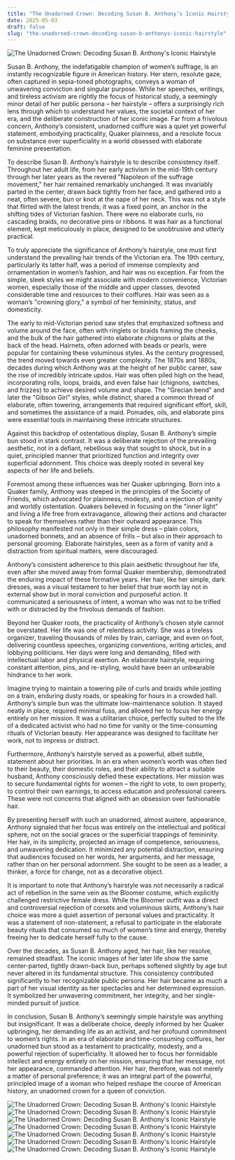 ```yaml
---
title: "The Unadorned Crown: Decoding Susan B. Anthony’s Iconic Hairstyle"
date: 2025-05-03
draft: false
slug: "the-unadorned-crown-decoding-susan-b-anthonys-iconic-hairstyle" 
---
```


![The Unadorned Crown: Decoding Susan B. Anthony's Iconic Hairstyle](https://www.thoughtco.com/thmb/eGnXX8bbqrI1Ij2KrTLkglHYecg=/1500x0/filters:no_upscale():max_bytes(150000):strip_icc()/SBA-GettyImages-544048428-5866a3323df78ce2c3736609.jpg "The Unadorned Crown: Decoding Susan B. Anthony's Iconic Hairstyle")

Susan B. Anthony, the indefatigable champion of women’s suffrage, is an instantly recognizable figure in American history. Her stern, resolute gaze, often captured in sepia-toned photographs, conveys a woman of unwavering conviction and singular purpose. While her speeches, writings, and tireless activism are rightly the focus of historical study, a seemingly minor detail of her public persona – her hairstyle – offers a surprisingly rich lens through which to understand her values, the societal context of her era, and the deliberate construction of her iconic image. Far from a frivolous concern, Anthony’s consistent, unadorned coiffure was a quiet yet powerful statement, embodying practicality, Quaker plainness, and a resolute focus on substance over superficiality in a world obsessed with elaborate feminine presentation.

To describe Susan B. Anthony’s hairstyle is to describe consistency itself. Throughout her adult life, from her early activism in the mid-19th century through her later years as the revered "Napoleon of the suffrage movement," her hair remained remarkably unchanged. It was invariably parted in the center, drawn back tightly from her face, and gathered into a neat, often severe, bun or knot at the nape of her neck. This was not a style that flirted with the latest trends; it was a fixed point, an anchor in the shifting tides of Victorian fashion. There were no elaborate curls, no cascading braids, no decorative pins or ribbons. It was hair as a functional element, kept meticulously in place, designed to be unobtrusive and utterly practical.

To truly appreciate the significance of Anthony’s hairstyle, one must first understand the prevailing hair trends of the Victorian era. The 19th century, particularly its latter half, was a period of immense complexity and ornamentation in women’s fashion, and hair was no exception. Far from the simple, sleek styles we might associate with modern convenience, Victorian women, especially those of the middle and upper classes, devoted considerable time and resources to their coiffures. Hair was seen as a woman’s "crowning glory," a symbol of her femininity, status, and domesticity.

The early to mid-Victorian period saw styles that emphasized softness and volume around the face, often with ringlets or braids framing the cheeks, and the bulk of the hair gathered into elaborate chignons or plaits at the back of the head. Hairnets, often adorned with beads or pearls, were popular for containing these voluminous styles. As the century progressed, the trend moved towards even greater complexity. The 1870s and 1880s, decades during which Anthony was at the height of her public career, saw the rise of incredibly intricate updos. Hair was often piled high on the head, incorporating rolls, loops, braids, and even false hair (chignons, switches, and frizzes) to achieve desired volume and shape. The "Grecian bend" and later the "Gibson Girl" styles, while distinct, shared a common thread of elaborate, often towering, arrangements that required significant effort, skill, and sometimes the assistance of a maid. Pomades, oils, and elaborate pins were essential tools in maintaining these intricate structures.

Against this backdrop of ostentatious display, Susan B. Anthony’s simple bun stood in stark contrast. It was a deliberate rejection of the prevailing aesthetic, not in a defiant, rebellious way that sought to shock, but in a quiet, principled manner that prioritized function and integrity over superficial adornment. This choice was deeply rooted in several key aspects of her life and beliefs.

Foremost among these influences was her Quaker upbringing. Born into a Quaker family, Anthony was steeped in the principles of the Society of Friends, which advocated for plainness, modesty, and a rejection of vanity and worldly ostentation. Quakers believed in focusing on the "inner light" and living a life free from extravagance, allowing their actions and character to speak for themselves rather than their outward appearance. This philosophy manifested not only in their simple dress – plain colors, unadorned bonnets, and an absence of frills – but also in their approach to personal grooming. Elaborate hairstyles, seen as a form of vanity and a distraction from spiritual matters, were discouraged.

Anthony’s consistent adherence to this plain aesthetic throughout her life, even after she moved away from formal Quaker membership, demonstrated the enduring impact of these formative years. Her hair, like her simple, dark dresses, was a visual testament to her belief that true worth lay not in external show but in moral conviction and purposeful action. It communicated a seriousness of intent, a woman who was not to be trifled with or distracted by the frivolous demands of fashion.

Beyond her Quaker roots, the practicality of Anthony’s chosen style cannot be overstated. Her life was one of relentless activity. She was a tireless organizer, traveling thousands of miles by train, carriage, and even on foot, delivering countless speeches, organizing conventions, writing articles, and lobbying politicians. Her days were long and demanding, filled with intellectual labor and physical exertion. An elaborate hairstyle, requiring constant attention, pins, and re-styling, would have been an unbearable hindrance to her work.

Imagine trying to maintain a towering pile of curls and braids while jostling on a train, enduring dusty roads, or speaking for hours in a crowded hall. Anthony’s simple bun was the ultimate low-maintenance solution. It stayed neatly in place, required minimal fuss, and allowed her to focus her energy entirely on her mission. It was a utilitarian choice, perfectly suited to the life of a dedicated activist who had no time for vanity or the time-consuming rituals of Victorian beauty. Her appearance was designed to facilitate her work, not to impress or distract.

Furthermore, Anthony’s hairstyle served as a powerful, albeit subtle, statement about her priorities. In an era when women’s worth was often tied to their beauty, their domestic roles, and their ability to attract a suitable husband, Anthony consciously defied these expectations. Her mission was to secure fundamental rights for women – the right to vote, to own property, to control their own earnings, to access education and professional careers. These were not concerns that aligned with an obsession over fashionable hair.

By presenting herself with such an unadorned, almost austere, appearance, Anthony signaled that her focus was entirely on the intellectual and political sphere, not on the social graces or the superficial trappings of femininity. Her hair, in its simplicity, projected an image of competence, seriousness, and unwavering dedication. It minimized any potential distraction, ensuring that audiences focused on her words, her arguments, and her message, rather than on her personal adornment. She sought to be seen as a leader, a thinker, a force for change, not as a decorative object.

It is important to note that Anthony’s hairstyle was not necessarily a radical act of rebellion in the same vein as the Bloomer costume, which explicitly challenged restrictive female dress. While the Bloomer outfit was a direct and controversial rejection of corsets and voluminous skirts, Anthony’s hair choice was more a quiet assertion of personal values and practicality. It was a statement of non-statement, a refusal to participate in the elaborate beauty rituals that consumed so much of women’s time and energy, thereby freeing her to dedicate herself fully to the cause.

Over the decades, as Susan B. Anthony aged, her hair, like her resolve, remained steadfast. The iconic images of her later life show the same center-parted, tightly drawn-back bun, perhaps softened slightly by age but never altered in its fundamental structure. This consistency contributed significantly to her recognizable public persona. Her hair became as much a part of her visual identity as her spectacles and her determined expression. It symbolized her unwavering commitment, her integrity, and her single-minded pursuit of justice.

In conclusion, Susan B. Anthony’s seemingly simple hairstyle was anything but insignificant. It was a deliberate choice, deeply informed by her Quaker upbringing, her demanding life as an activist, and her profound commitment to women’s rights. In an era of elaborate and time-consuming coiffures, her unadorned bun stood as a testament to practicality, modesty, and a powerful rejection of superficiality. It allowed her to focus her formidable intellect and energy entirely on her mission, ensuring that her message, not her appearance, commanded attention. Her hair, therefore, was not merely a matter of personal preference; it was an integral part of the powerful, principled image of a woman who helped reshape the course of American history, an unadorned crown for a queen of conviction.

![The Unadorned Crown: Decoding Susan B. Anthony's Iconic Hairstyle](https://i.pinimg.com/736x/36/b0/fe/36b0fe448695bde764e678d9df3f824f.jpg "The Unadorned Crown: Decoding Susan B. Anthony's Iconic Hairstyle") ![The Unadorned Crown: Decoding Susan B. Anthony's Iconic Hairstyle](https://i.pinimg.com/originals/b0/75/f2/b075f2bd2d126078bd747e04b8ac6ead.jpg "The Unadorned Crown: Decoding Susan B. Anthony's Iconic Hairstyle") ![The Unadorned Crown: Decoding Susan B. Anthony's Iconic Hairstyle](https://www.univers-l.com/images/portrait_susan_brownell_anthony9.jpg "The Unadorned Crown: Decoding Susan B. Anthony's Iconic Hairstyle") ![The Unadorned Crown: Decoding Susan B. Anthony's Iconic Hairstyle](https://www.thoughtco.com/thmb/euWtl2vFY3D_PFZebw_Yp6OTYe8=/1500x0/filters:no_upscale():max_bytes(150000):strip_icc()/SBA-2673287x-56aa226c5f9b58b7d000f860.jpg "The Unadorned Crown: Decoding Susan B. Anthony's Iconic Hairstyle") ![The Unadorned Crown: Decoding Susan B. Anthony's Iconic Hairstyle](https://static.foxnews.com/foxnews.com/content/uploads/2020/08/AP_Susan-B-Anthony.jpg "The Unadorned Crown: Decoding Susan B. Anthony's Iconic Hairstyle") ![The Unadorned Crown: Decoding Susan B. Anthony's Iconic Hairstyle](https://i.natgeofe.com/k/b0a20164-37ce-4c4d-8d0d-a161d25df329/anthony-portrait_2x1.jpg "The Unadorned Crown: Decoding Susan B. Anthony's Iconic Hairstyle") ![The Unadorned Crown: Decoding Susan B. Anthony's Iconic Hairstyle](https://i.pinimg.com/736x/eb/ef/ae/ebefae4f3753caf2e7f9df279a9d2215--susan-b-anthony-suffrage-movement.jpg "The Unadorned Crown: Decoding Susan B. Anthony's Iconic Hairstyle")